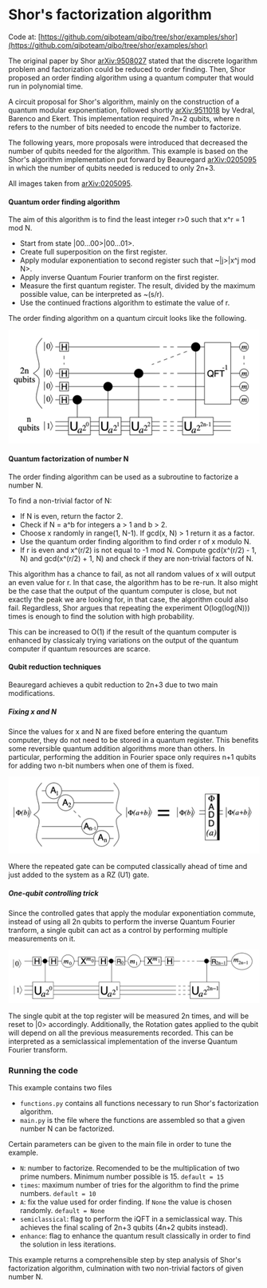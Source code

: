 # Shor's factorization algorithm

Code at: [https://github.com/qiboteam/qibo/tree/shor/examples/shor](https://github.com/qiboteam/qibo/tree/shor/examples/shor)

The original paper by Shor [arXiv:9508027](https://arxiv.org/abs/quant-ph/9508027) stated that the discrete logarithm problem and factorization could be reduced to order finding. Then, Shor proposed an order finding algorithm using a quantum computer that would run in polynomial time.

A circuit proposal for Shor's algorithm, mainly on the construction of a quantum modular exponentiation, followed shortly [arXiv:9511018](https://arxiv.org/abs/quant-ph/9511018) by Vedral, Barenco and Ekert. This implementation required 7n+2 qubits, where n refers to the number of bits needed to encode the number to factorize.

The following years, more proposals were introduced that decreased the number of qubits needed for the algorithm. This example is based on the Shor's algorithm implementation put forward by Beauregard [arXiv:0205095](https://arxiv.org/abs/quant-ph/0205095) in which the number of qubits needed is reduced to only 2n+3.

All images taken from [arXiv:0205095](https://arxiv.org/abs/quant-ph/0205095).

#### Quantum order finding algorithm

The aim of this algorithm is to find the least integer r>0 such that x^r = 1 mod N.

- Start from state |00...00>|00...01>.
- Create full superposition on the first register.
- Apply modular exponentiation to second register such that ~|j>|x^j mod N>.
- Apply inverse Quantum Fourier tranform on the first register.
- Measure the first quantum register. The result, divided by the maximum possible value, can be interpreted as ~(s/r).
- Use the continued fractions algorithm to estimate the value of r.

The order finding algorithm on a quantum circuit looks like the following.

![order-finding](images/order-finding.png)

#### Quantum factorization of number N

The order finding algorithm can be used as a subroutine to factorize a number N.

To find a non-trivial factor of N:

- If N is even, return the factor 2.
- Check if N = a^b for integers a > 1 and b > 2.
- Choose x randomly in range(1, N-1). If gcd(x, N) > 1 return it as a factor.
- Use the quantum order finding algorithm to find order r of x modulo N.
- If r is even and x^(r/2) is not equal to -1 mod N. Compute gcd(x^(r/2) - 1, N) and gcd(x^(r/2) + 1, N) and check if they are non-trivial factors of N.

This algorithm has a chance to fail, as not all random values of x will output an even value for r. In that case, the algorithm has to be re-run. It also might be the case that the output of the quantum computer is close, but not exactly the peak we are looking for, in that case, the algorithm could also fail. Regardless, Shor argues that repeating the experiment O(log(log(N))) times is enough to find the solution with high probability.

This can be increased to O(1) if the result of the quantum computer is enhanced by classicaly trying variations on the output of the quantum computer if quantum resources are scarce.

#### Qubit reduction techniques

Beauregard achieves a qubit reduction to 2n+3 due to two main modifications.

##### Fixing x and N

Since the values for x and N are fixed before entering the quantum computer, they do not need to be stored in a quantum register. This benefits some reversible quantum addition algorithms more than others. In particular, performing the addition in Fourier space only requires n+1 qubits for adding two n-bit numbers when one of them is fixed.

![fourier-add](images/determined-fourier-addition.png)

Where the repeated gate can be computed classically ahead of time and just added to the system as a RZ (U1) gate.

##### One-qubit controlling trick

Since the controlled gates that apply the modular exponentiation commute, instead of using all 2n qubits to perform the inverse Quantum Fourier tranform, a single qubit can act as a control by performing multiple measurements on it.

![semiclassical](images/semiclassical.png)

The single qubit at the top register will be measured 2n times, and will be reset to |0> accordingly. Additionally, the Rotation gates applied to the qubit will depend on all the previous measurements recorded. This can be interpreted as a semiclassical implementation of the inverse Quantum Fourier transform.

### Running the code

This example contains two files
- `functions.py` contains all functions necessary to run Shor's factorization algorithm.
- `main.py` is the file where the functions are assembled so that a given number N can be factorized.

Certain parameters can be given to the main file in order to tune the example.
- `N`: number to factorize. Recomended to be the multiplication of two prime numbers. Minimum number possible is 15. `default = 15`
- `times`: maximum number of tries for the algorithm to find the prime numbers. `default = 10`
- `A`: fix the value used for order finding. If `None` the value is chosen randomly. `default = None`
- `semiclassical`: flag to perform the iQFT in a semiclassical way. This achieves the final scaling of 2n+3 qubits (4n+2 qubits instead).
- `enhance`: flag to enhance the quantum result classically in order to find the solution in less iterations.

This example returns a comprehensible step by step analysis of Shor's factorization algorithm, culmination with two non-trivial factors of given number N.
